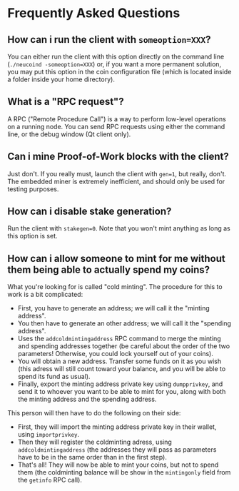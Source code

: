 # Frequently Asked Questions

## How can i run the client with `someoption=XXX`?

You can either run the client with this option directly on the command line (`./neucoind -someoption=XXX`) or, if you want a more permanent solution, you may put this option in the coin configuration file (which is located inside a folder inside your home directory).

## What is a "RPC request"?

A RPC ("Remote Procedure Call") is a way to perform low-level operations on a running node. You can send RPC requests using either the command line, or the debug window (Qt client only).

## Can i mine Proof-of-Work blocks with the client?

Just don't. If you really must, launch the client with `gen=1`, but really, don't. The embedded miner is extremely inefficient, and should only be used for testing purposes.

## How can i disable stake generation?

Run the client with `stakegen=0`. Note that you won't mint anything as long as this option is set.

## How can i allow someone to mint for me without them being able to actually spend my coins?

What you're looking for is called "cold minting". The procedure for this to work is a bit complicated:

  - First, you have to generate an address; we will call it the "minting address".
  - You then have to generate an other address; we will call it the "spending address".
  - Uses the `addcoldmintingaddress` RPC command to merge the minting and spending addresses together (be careful about the order of the two parameters! Otherwise, you could lock yourself out of your coins).
  - You will obtain a new address. Transfer some funds on it as you wish (this adress will still count toward your balance, and you will be able to spend its fund as usual).
  - Finally, export the minting address private key using `dumpprivkey`, and send it to whoever you want to be able to mint for you, along with both the minting address and the spending address.

This person will then have to do the following on their side:

  - First, they will import the minting address private key in their wallet, using `importprivkey`.
  - Then they will register the coldminting adress, using `addcoldmintingaddress` (the addresses they will pass as parameters have to be in the same order than in the first step).
  - That's all! They will now be able to mint your coins, but not to spend them (the coldminting balance will be show in the `mintingonly` field from the `getinfo` RPC call).
